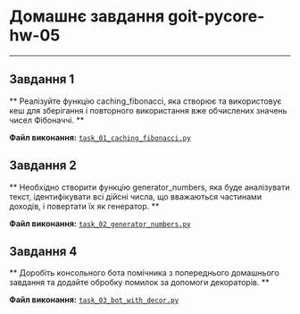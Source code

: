 # Домашнє завдання goit-pycore-hw-05
---

## Завдання 1 

** Реалізуйте функцію caching_fibonacci, яка створює та використовує кеш для зберігання і повторного використання вже обчислених значень чисел Фібоначчі. **

**Файл виконання:**
[`task_01_caching_fibonacci.py`](./task_01_caching_fibonacci.py)

## Завдання 2

** Необхідно створити функцію generator_numbers, яка буде аналізувати текст, ідентифікувати всі дійсні числа, що вважаються частинами доходів, і повертати їх як генератор. **

**Файл виконання:**
[`task_02_generator_numbers.py`](./task_02_generator_numbers.py)

## Завдання 4

** Доробіть консольного бота помічника з попереднього домашнього завдання та додайте обробку помилок за допомоги декораторів. **

**Файл виконання:**
[`task_03_bot_with_decor.py`](./task_03_bot_with_decor.py)
